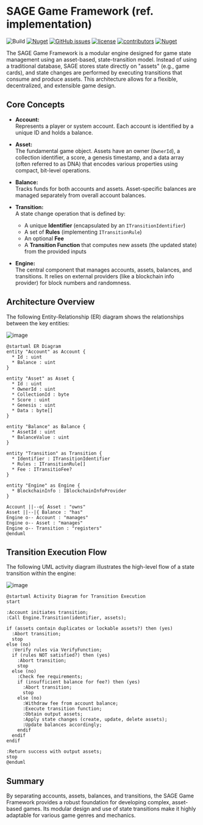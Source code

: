 # SAGE Game Framework (ref. implementation)
![Build](https://github.com/ajuna-network/Ajuna.SAGE.Core/actions/workflows/build.yml/badge.svg)
[![Nuget](https://img.shields.io/nuget/v/Ajuna.SAGE.Core)](https://www.nuget.org/packages/Ajuna.SAGE.Core/)
[![GitHub issues](https://img.shields.io/github/issues/ajuna-network/Ajuna.SAGE.Core.svg)](https://github.com/ajuna-network/Ajuna.SAGE.Core/issues)
[![license](https://img.shields.io/github/license/ajuna-network/Ajuna.SAGE.Core)](https://github.com/ajuna-network/Ajuna.SAGE.Core/blob/origin/LICENSE)
[![contributors](https://img.shields.io/github/contributors/ajuna-network/Ajuna.SAGE.Core)](https://github.com/ajuna-network/Ajuna.SAGE.Core/graphs/contributors) 
[![Nuget](https://img.shields.io/nuget/dt/Ajuna.SAGE.Core)](https://www.nuget.org/packages/Ajuna.SAGE.Core/) 

The SAGE Game Framework is a modular engine designed for game state management using an asset-based, state-transition model. Instead of using a traditional database, SAGE stores state directly on "assets" (e.g., game cards), and state changes are performed by executing transitions that consume and produce assets. This architecture allows for a flexible, decentralized, and extensible game design.

## Core Concepts

- **Account:**  
  Represents a player or system account. Each account is identified by a unique ID and holds a balance.

- **Asset:**  
  The fundamental game object. Assets have an owner (`OwnerId`), a collection identifier, a score, a genesis timestamp, and a data array (often referred to as DNA) that encodes various properties using compact, bit-level operations.

- **Balance:**  
  Tracks funds for both accounts and assets. Asset-specific balances are managed separately from overall account balances.

- **Transition:**  
  A state change operation that is defined by:
  - A unique **Identifier** (encapsulated by an `ITransitionIdentifier`)
  - A set of **Rules** (implementing `ITransitionRule`)
  - An optional **Fee**
  - A **Transition Function** that computes new assets (the updated state) from the provided inputs

- **Engine:**  
  The central component that manages accounts, assets, balances, and transitions. It relies on external providers (like a blockchain info provider) for block numbers and randomness.

## Architecture Overview

The following Entity-Relationship (ER) diagram shows the relationships between the key entities:

![image](https://github.com/user-attachments/assets/1fc850c2-bdc7-4674-9030-02c316b0b14c)

```plantuml
@startuml ER Diagram
entity "Account" as Account {
  * Id : uint
  * Balance : uint
}

entity "Asset" as Asset {
  * Id : uint
  * OwnerId : uint
  * CollectionId : byte
  * Score : uint
  * Genesis : uint
  * Data : byte[]
}

entity "Balance" as Balance {
  * AssetId : uint
  * BalanceValue : uint
}

entity "Transition" as Transition {
  * Identifier : ITransitionIdentifier
  * Rules : ITransitionRule[]
  * Fee : ITransitioFee?
}

entity "Engine" as Engine {
  * BlockchainInfo : IBlockchainInfoProvider
}

Account ||--o{ Asset : "owns"
Asset ||--|{ Balance : "has"
Engine o-- Account : "manages"
Engine o-- Asset : "manages"
Engine o-- Transition : "registers"
@enduml
```

## Transition Execution Flow

The following UML activity diagram illustrates the high-level flow of a state transition within the engine:

![image](https://github.com/user-attachments/assets/5827a96b-1ef5-49a0-87ba-fb766550aef8)

```plantuml
@startuml Activity Diagram for Transition Execution
start

:Account initiates transition;
:Call Engine.Transition(identifier, assets);

if (assets contain duplicates or lockable assets?) then (yes)
  :Abort transition;
  stop
else (no)
  :Verify rules via VerifyFunction;
  if (rules NOT satisfied?) then (yes)
    :Abort transition;
    stop
  else (no)
    :Check fee requirements;
    if (insufficient balance for fee?) then (yes)
      :Abort transition;
      stop
    else (no)
      :Withdraw fee from account balance;
      :Execute transition function;
      :Obtain output assets;
      :Apply state changes (create, update, delete assets);
      :Update balances accordingly;
    endif
  endif
endif

:Return success with output assets;
stop
@enduml
```

## Summary

By separating accounts, assets, balances, and transitions, the SAGE Game Framework provides a robust foundation for developing complex, asset-based games. Its modular design and use of state transitions make it highly adaptable for various game genres and mechanics.
